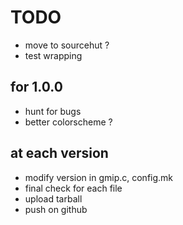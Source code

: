 # TODO

* move to sourcehut ?
* test wrapping

## for 1.0.0

* hunt for bugs
* better colorscheme ?

## at each version

* modify version in gmip.c, config.mk
* final check for each file
* upload tarball
* push on github
